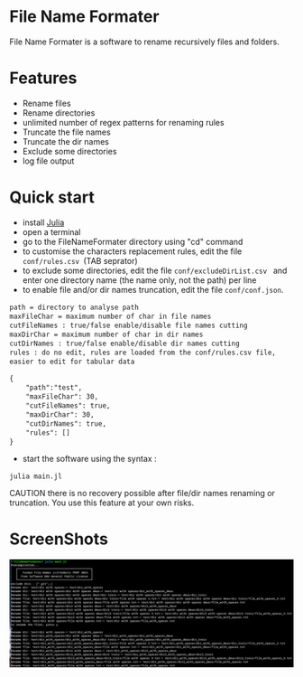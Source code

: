 

#  File Name Formater
File Name Formater is a software to rename recursively files and folders.

# Features
- Rename files
- Rename directories
- unlimited number of regex patterns for renaming rules
- Truncate the file names
- Truncate the dir names
- Exclude some directories
- log file output

# Quick start
- install [Julia](https://julialang.org/downloads/)
- open a terminal
- go to the FileNameFormater directory using "cd" command
- to customise the characters replacement rules, edit the file ```conf/rules.csv ```(TAB seprator)
- to exclude some directories, edit the file ```conf/excludeDirList.csv ``` and enter one directory name (the name only, not the path) per line
- to enable file and/or dir names truncation, edit the file ```conf/conf.json```.




```
path = directory to analyse path
maxFileChar = maximum number of char in file names
cutFileNames : true/false enable/disable file names cutting
maxDirChar = maximum number of char in dir names
cutDirNames : true/false enable/disable dir names cutting
rules : do no edit, rules are loaded from the conf/rules.csv file, easier to edit for tabular data
```

```
{
    "path":"test",
    "maxFileChar": 30,
    "cutFileNames": true,
    "maxDirChar": 30,
    "cutDirNames": true,
    "rules": []
}

```

- start the software using the syntax :

```
julia main.jl 
```
CAUTION there is no recovery possible after file/dir names renaming or truncation.
You use this feature at your own risks.

# ScreenShots
![CLI](src/images/screenshot.png)
